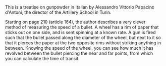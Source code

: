 This is a treatise on gunpowder in Italian by Alessandro Vittorio Papacino d'Antoni, the director of the Artillery School in Turin.

Starting on page 210 (article 164), the author describes a very clever method of measuring the speed of a bullet.  A wheel has a rim of paper that sticks out on one side, and is sent spinning at a known rate.  A gun is fired such that the bullet passed along the diameter of the wheel, but next to it so that it pierces the paper at the two opposite rims without striking anything in between.  Knowing the speed of the wheel, you can see how much it has revolved between the bullet piercing the near and far points, from which you can calculate the time of transit.
